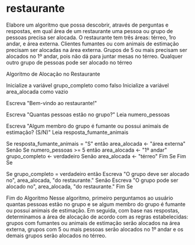 # restaurante


Elabore um algoritmo que possa descobrir, através de perguntas e respostas, em qual área de um restaurante uma pessoa ou grupo de pessoas precisa ser alocada.
O restaurante tem três áreas: térreo, 1ro andar, e área externa.
Clientes fumantes ou com animais de estimação precisam ser alocadas na área externa.
Grupos de 5 ou mais precisam ser alocados no 1º andar, pois não dá para juntar mesas no térreo.
Qualquer outro grupo de pessoas pode ser alocado no térreo





Algoritmo de Alocação no Restaurante

Inicialize a variável grupo_completo como falso
Inicialize a variável area_alocada como vazio

Escreva "Bem-vindo ao restaurante!"

Escreva "Quantas pessoas estão no grupo?"
Leia numero_pessoas

Escreva "Algum membro do grupo é fumante ou possui animais de estimação? (S/N)"
Leia resposta_fumante_animais

Se resposta_fumante_animais = "S" então
    area_alocada <- "área externa"
Senão
    Se numero_pessoas >= 5 então
        area_alocada <- "1º andar"
        grupo_completo <- verdadeiro
    Senão
        area_alocada <- "térreo"
    Fim Se
Fim Se

Se grupo_completo = verdadeiro então
    Escreva "O grupo deve ser alocado no", area_alocada, "do restaurante."
Senão
    Escreva "O grupo pode ser alocado no", area_alocada, "do restaurante."
Fim Se

Fim do Algoritmo
Nesse algoritmo, primeiro perguntamos ao usuário quantas pessoas estão no grupo e se algum membro do grupo é fumante ou possui animais de estimação. Em seguida, com base nas respostas, determinamos a área de alocação de acordo com as regras estabelecidas: grupos com fumantes ou animais de estimação serão alocados na área externa, grupos com 5 ou mais pessoas serão alocados no 1º andar e os demais grupos serão alocados no térreo.






